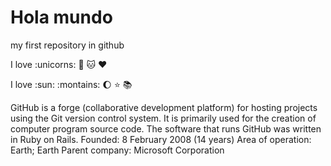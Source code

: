 # Hola mundo

my first repository in github

I love :unicorns: :icecream: :cat: :heart:

I love :sun: :montains: :moon: :star: :books:

GitHub is a forge (collaborative development platform) for hosting projects using the Git version control system. It is primarily used for the creation of computer program source code. The software that runs GitHub was written in Ruby on Rails.
Founded: 8 February 2008 (14 years)
Area of operation: Earth; Earth
Parent company: Microsoft Corporation
